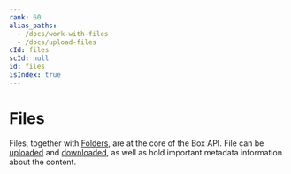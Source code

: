 ```yaml
---
rank: 60
alias_paths:
  - /docs/work-with-files
  - /docs/upload-files
cId: files
scId: null
id: files
isIndex: true
---
```

# Files

Files, together with [Folders][folders], are at the core of the Box API. File
can be [uploaded][uploads] and [downloaded][downloads], as well as hold
important metadata information about the content.

[folders]: g://folders

[uploads]: g://uploads

[downloads]: g://downloads

